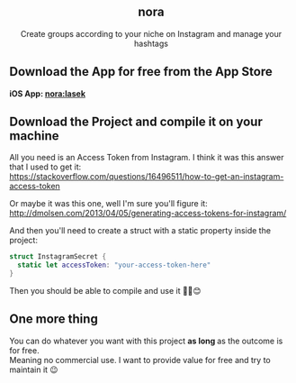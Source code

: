 <h2 align="center">
  nora
</h2>
<p align="center">
  Create groups according to your niche on Instagram and manage your hashtags
</p>

## Download the App for free from the App Store
<b> iOS App: <a href="https://itunes.apple.com/us/app/nora-lasek/id1439162284">nora:lasek</a> </b>


## Download the Project and compile it on your machine
All you need is an Access Token from Instagram. I think it was this answer that I used to get it: <br />
https://stackoverflow.com/questions/16496511/how-to-get-an-instagram-access-token

Or maybe it was this one, well I'm sure you'll figure it: <br />
http://dmolsen.com/2013/04/05/generating-access-tokens-for-instagram/

And then you'll need to create a struct with a static property inside the project:
```swift
struct InstagramSecret {
  static let accessToken: "your-access-token-here"
}
```

Then you should be able to compile and use it ✌🏻😊

## One more thing
You can do whatever you want with this project <b> as long </b> as the outcome is for free. <br />
Meaning no commercial use. I want to provide value for free and try to maintain it 😉

